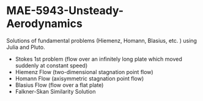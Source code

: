 # MAE-5943-Unsteady-Aerodynamics
Solutions of fundamental problems (Hiemenz, Homann, Blasius, etc. ) using Julia and Pluto.
- Stokes 1st problem (flow over an infinitely long plate which moved suddenly at constant speed)
- Hiemenz Flow (two-dimensional stagnation point flow)
- Homann Flow (axisymmetric stagnation point flow)
- Blasius Flow (flow over a flat plate)
- Falkner-Skan Similarity Solution
